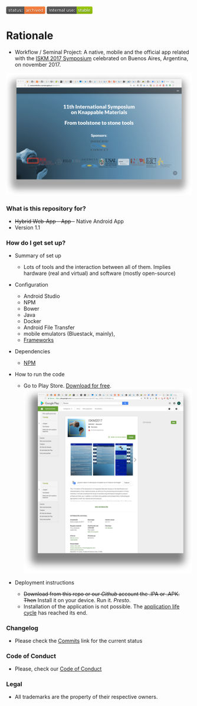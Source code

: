 ![stability-wip](images/3278295154-status_archived.png)
![internaluse-green](images/3847436881-internal_use_stable.png)
# Rationale #

* Workflow / Seminal Project: A native, mobile and the official app related with the [ISKM 2017 Symposium](http://www.imhicihu-conicet.gob.ar/iskm2017/) celebrated on Buenos Aires, Argentina, on november 2017.

![](images/892361199-iskm2017-web.png)

### What is this repository for? ###

* ~~Hybrid Web-App - App -~~ Native Android App
* Version 1.1


### How do I get set up? ###

* Summary of set up
     - Lots of tools and the interaction between all of them. Implies hardware (real and virtual) and software (mostly open-source)
* Configuration
     - Android Studio
     - NPM
     - Bower 
     - Java 
     - Docker 
     - Android File Transfer
     - mobile emulators (Bluestack, mainly), 
     - [Frameworks](https://bitbucket.org/imhicihu/iskm2017-mobile-app/issues/edit/15) 

* Dependencies
	- [NPM](https://www.npmjs.com/)

* How to run the code
     - Go to Play Store. [Download for free](https://play.google.com/store/apps/details?id=com.iskm2017.app_120833_124594&hl=es).    
      ![4097326788-iskm2017.png](images/394890652-4097326788-iskm2017.png)
      
* Deployment instructions
     - ~~Download from this repo or our _Github_ account the .IPA or .APK. Then~~ Install it on your device. Run it. _Presto_.
     - Installation of the application is not possible. The [application life cycle](https://www.couchbase.com/blog/application-development-life-cycle/#:~:text=The%20application%20development%20life%20cycle%20(ADLC)%20is%20the%20process%20of,deployment%2C%20testing%2C%20and%20maintenance.) has reached its end.

### Changelog ###

* Please check the [Commits](https://bitbucket.org/imhicihu/iskm2017-mobile-app/commits/) link for the current status

### Code of Conduct

* Please, check our [Code of Conduct](code_of_conduct.md)

### Legal ###

* All trademarks are the property of their respective owners. 
